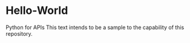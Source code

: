 # Hello-World
Python for APIs
This text intends to be a sample to the capability of this repository. 
